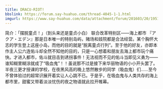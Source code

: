 ```yaml
---
title: DRACU-RIOT!
bbslink: https://forum.say-huahuo.com/thread-4045-1-1.html
imgurl: https://www.say-huahuo.com/data/attachment/forum/201603/20/195145ib2bidbds66abin2.jpg
---
```


简介：「摆脱童贞！」（到头来还是童贞小白）
联合改革特别区——海上都市 『アクア・エデン』那是日本唯一的特别岛屿，赌场和妓院都是合法经营。某个胸怀大志的学生登上这座小岛，而他的目的就是“脱离童贞行列”。至于他的好友，亦即本作主人公六连佑斗却全然不知他的目的，只是一心想着和朋友去海上都市玩个痛快。才进入都市，佑斗就目击到诱拐事件！无法视而不见的佑斗当即见义勇为——谁知糊里糊涂就成了“吸血鬼”！！虽说那不过是接下来华丽物语的小小开头罢了。半夜三更才授课的学校，在夜黑风高的晚上悠然散步的同学（吸血鬼）们……至今不曾体验过的超常识展开着实让人心跳不已。于是乎，在吸血鬼与人类共存的海上都市里，甜蜜又带着淡淡忧伤的夜之物语就此拉开帷幕。<!--more-->
